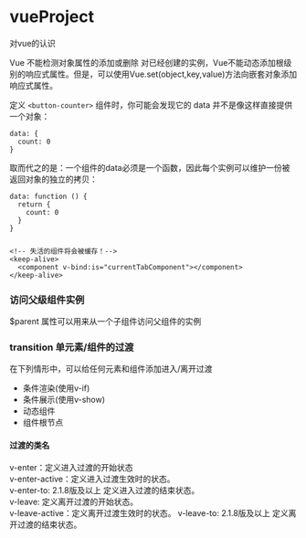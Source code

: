 # vueProject
对vue的认识

Vue 不能检测对象属性的添加或删除
对已经创建的实例，Vue不能动态添加根级别的响应式属性。但是，可以使用Vue.set(object,key,value)方法向嵌套对象添加响应式属性。


定义 `<button-counter>` 组件时，你可能会发现它的 data 并不是像这样直接提供一个对象：
```
data: {
  count: 0
}
```
取而代之的是：一个组件的data必须是一个函数，因此每个实例可以维护一份被返回对象的独立的拷贝：
```
data: function () {
  return {
    count: 0
  }
}
```

### <keep-alive>
```
<!-- 失活的组件将会被缓存！-->
<keep-alive>
  <component v-bind:is="currentTabComponent"></component>
</keep-alive>
```

### 访问父级组件实例
$parent 属性可以用来从一个子组件访问父组件的实例

### transition 单元素/组件的过渡

在下列情形中，可以给任何元素和组件添加进入/离开过渡
* 条件渲染(使用v-if)
* 条件展示(使用v-show)
* 动态组件
* 组件根节点
#### 过渡的类名
v-enter：定义进入过渡的开始状态  
v-enter-active：定义进入过渡生效时的状态。   
v-enter-to: 2.1.8版及以上 定义进入过渡的结束状态。  
v-leave: 定义离开过渡的开始状态。  
v-leave-active：定义离开过渡生效时的状态。
v-leave-to: 2.1.8版及以上 定义离开过渡的结束状态。  
